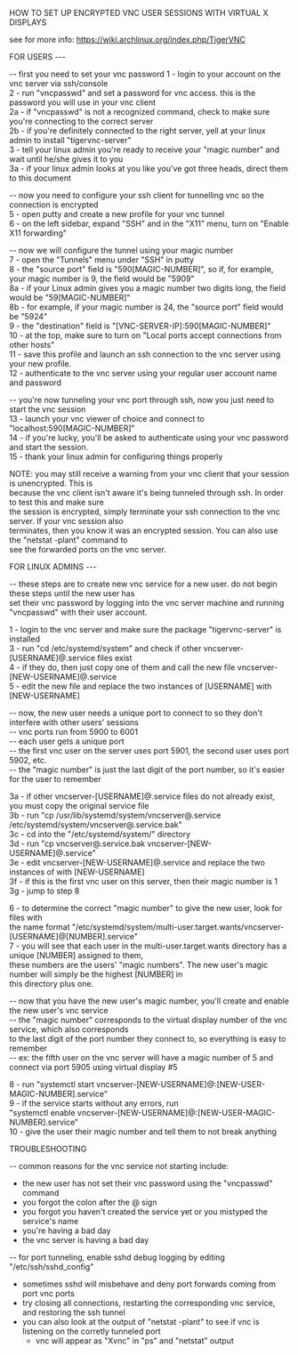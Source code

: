 HOW TO SET UP ENCRYPTED VNC USER SESSIONS WITH VIRTUAL X DISPLAYS

see for more info: https://wiki.archlinux.org/index.php/TigerVNC

FOR USERS ---

-- first you need to set your vnc password
1 - login to your account on the vnc server via ssh/console  
2 - run "vncpasswd" and set a password for vnc access. this is the password you will use in your vnc client  
   2a - if "vncpasswd" is not a recognized command, check to make sure you're connecting to the correct server  
   2b - if you're definitely connected to the right server, yell at your linux admin to install "tigervnc-server"  
3 - tell your linux admin you're ready to receive your "magic number" and wait until he/she gives it to you  
   3a - if your linux admin looks at you like you've got three heads, direct them to this document  

-- now you need to configure your ssh client for tunnelling vnc so the connection is encrypted  
5 - open putty and create a new profile for your vnc tunnel  
6 - on the left sidebar, expand "SSH" and in the "X11" menu, turn on "Enable X11 forwarding"  

-- now we will configure the tunnel using your magic number  
7 - open the "Tunnels" menu under "SSH" in putty  
8 - the "source port" field is "590[MAGIC-NUMBER]", so if, for example, your magic number is 9, the field would be "5909"  
   8a - if your Linux admin gives you a magic number two digits long, the field would be "59[MAGIC-NUMBER]"  
   8b - for example, if your magic number is 24, the "source port" field would be "5924"  
9 - the "destination" field is "[VNC-SERVER-IP]:590[MAGIC-NUMBER]"  
10 - at the top, make sure to turn on "Local ports accept connections from other hosts"  
11 - save this profile and launch an ssh connection to the vnc server using your new profile.  
12 - authenticate to the vnc server using your regular user account name and password  

-- you're now tunneling your vnc port through ssh, now you just need to start the vnc session  
13 - launch your vnc viewer of choice and connect to "localhost:590[MAGIC-NUMBER]"  
14 - if you're lucky, you'll be asked to authenticate using your vnc password and start the session.  
15 - thank your linux admin for configuring things properly  

NOTE: you may still receive a warning from your vnc client that your session is unencrypted. This is  
because the vnc client isn't aware it's being tunneled through ssh. In order to test this and make sure  
the session is encrypted, simply terminate your ssh connection to the vnc server. If your vnc session also  
terminates, then you know it was an encrypted session. You can also use the "netstat -plant" command to  
see the forwarded ports on the vnc server.  


FOR LINUX ADMINS ---

-- these steps are to create new vnc service for a new user. do not begin these steps until the new user has  
set their vnc password by logging into the vnc server machine and running "vncpasswd" with their user account.  

1 - login to the vnc server and make sure the package "tigervnc-server" is installed  
3 - run "cd /etc/systemd/system" and check if other vncserver-[USERNAME]@.service files exist  
4 - if they do, then just copy one of them and call the new file vncserver-[NEW-USERNAME]@.service   
5 - edit the new file and replace the two instances of [USERNAME] with [NEW-USERNAME]  

-- now, the new user needs a unique port to connect to so they don't interfere with other users' sessions  
-- vnc ports run from 5900 to 6001  
-- each user gets a unique port  
-- the first vnc user on the server uses port 5901, the second user uses port 5902, etc.  
-- the "magic number" is just the last digit of the port number, so it's easier for the user to remember  
  
3a - if other vncserver-[USERNAME]@.service files do not already exist, you must copy the original service file  
3b - run "cp /usr/lib/systemd/system/vncserver@.service /etc/systemd/system/vncserver@.service.bak"  
3c - cd into the "/etc/systemd/system/" directory  
3d - run "cp vncserver@.service.bak vncserver-[NEW-USERNAME]@.service"  
3e - edit vncserver-[NEW-USERNAME]@.service and replace the two instances of <USER> with [NEW-USERNAME]  
3f - if this is the first vnc user on this server, then their magic number is 1  
3g - jump to step 8  
  
6 - to determine the correct "magic number" to give the new user, look for files with  
    the name format "/etc/systemd/system/multi-user.target.wants/vncserver-[USERNAME]@[NUMBER].service"  
7 - you will see that each user in the multi-user.target.wants directory has a unique [NUMBER] assigned to them,  
    these numbers are the users' "magic numbers". The new user's magic number will simply be the highest [NUMBER] in  
    this directory plus one.  
  
-- now that you have the new user's magic number, you'll create and enable the new user's vnc service  
-- the "magic number" corresponds to the virtual display number of the vnc service, which also corresponds  
   to the last digit of the port number they connect to, so everything is easy to remember  
-- ex: the fifth user on the vnc server will have a magic number of 5 and connect via port 5905 using virtual display #5  
   
8 - run "systemctl start vncserver-[NEW-USERNAME]@:[NEW-USER-MAGIC-NUMBER].service"  
9 - if the service starts without any errors, run  
    "systemctl enable vncserver-[NEW-USERNAME]@:[NEW-USER-MAGIC-NUMBER].service"  
10 - give the user their magic number and tell them to not break anything  
  
TROUBLESHOOTING  
  
-- common reasons for the vnc service not starting include:  
   - the new user has not set their vnc password using the "vncpasswd" command  
   - you forgot the colon after the @ sign  
   - you forgot you haven't created the service yet or you mistyped the service's name  
   - you're having a bad day  
   - the vnc server is having a bad day  
  
-- for port tunneling, enable sshd debug logging by editing "/etc/ssh/sshd_config"  
   - sometimes sshd will misbehave and deny port forwards coming from port vnc ports  
   - try closing all connections, restarting the corresponding vnc service, and restoring the ssh tunnel  
   - you can also look at the output of "netstat -plant" to see if vnc is listening on the corretly tunneled port  
      - vnc will appear as "Xvnc" in "ps" and "netstat" output  
    
